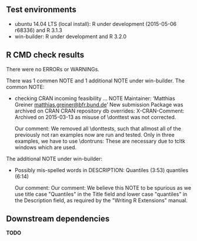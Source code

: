 ## Test environments
* ubuntu 14.04 LTS (local install):  R under development (2015-05-06 r68336) and R 3.1.3
* win-builder: R under development and R 3.2.0

## R CMD check results
There were no ERRORs or WARNINGs. 

There was 1 commen NOTE and 1 additional NOTE under win-builder.
The common NOTE:

* checking CRAN incoming feasibility ... NOTE
  Maintainer: ‘Matthias Greiner <matthias.greiner@bfr.bund.de>’
  New submission
  Package was archived on CRAN
  CRAN repository db overrides:
    X-CRAN-Comment: Archived on 2015-03-13 as misuse of \donttest was not
      corrected.

  Our comment: We removed all \\donttests, such that allmost all of the previously not ran examples
               now are run and tested. Only in three examples, we have to use \\dontruns: These are
               necessary due to tcltk windows which are used.
               
The additional NOTE under win-builder:
  * Possibly mis-spelled words in DESCRIPTION:
      Quantiles (3:53)
      quantiles (6:14)
      
    Our comment: Our comment: We believe this NOTE to be spurious as we use title case
                "Quantiles" in the Title field and lower case "quantiles" in the
                 Description field, as required by the "Writing R Extensions" manual.


## Downstream dependencies
**TODO**
